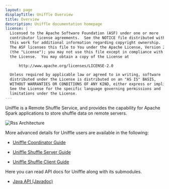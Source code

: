 ```yaml
---
layout: page
displayTitle: Uniffle Overview
title: Overview
description: Uniffle documentation homepage
license: |
  Licensed to the Apache Software Foundation (ASF) under one or more
  contributor license agreements.  See the NOTICE file distributed with
  this work for additional information regarding copyright ownership.
  The ASF licenses this file to You under the Apache License, Version 2.0
  (the "License"); you may not use this file except in compliance with
  the License.  You may obtain a copy of the License at

      http://www.apache.org/licenses/LICENSE-2.0

  Unless required by applicable law or agreed to in writing, software
  distributed under the License is distributed on an "AS IS" BASIS,
  WITHOUT WARRANTIES OR CONDITIONS OF ANY KIND, either express or implied.
  See the License for the specific language governing permissions and
  limitations under the License.
---
```


Uniffle is a Remote Shuffle Service, and provides the capability for Apache Spark applications
to store shuffle data on remote servers.


![Rss Architecture](asset/rss_architecture.png)


More advanced details for Uniffle users are available in the following:

- [Uniffle Coordinator Guide](coordinator_guide.html)

- [Uniffle Shuffle Server Guide](server_guide.html)

- [Uniffle Shuffle Client Guide](client_guide.html)


Here you can read API docs for Uniffle along with its submodules.

- [Java API (Javadoc)](apidocs/index.html)
